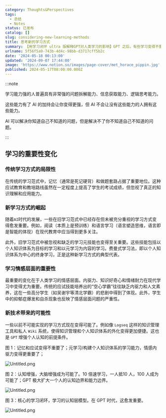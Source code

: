 ```yaml
---
category: Thoughts&Perspectives
tags:
  - 总结
  - Notes
status: 已发布
catalog: []
slug: considering-new-learning-methods
title: 思考新的学习方式
summary: 【用学习闭环 ultra 版解释GPT对人类学习的影响】GPT 之后，有些学习变得不重要了，有些学习变得更重要了，有些学习从不可能变成可能了。
urlname: 5f56f5a9-743b-4d4c-98bb-d3717cff5b2c
date: '2024-05-18 00:13:00'
updated: '2024-09-07 17:44:00'
image: 'https://www.notion.so/images/page-cover/met_horace_pippin.jpg'
published: 2024-05-17T08:00:00.000Z
---
```


:::note


学习能力强的人普遍具有非常强的问题拆解能力、信息获取能力、逻辑思考能力。


这些能力有了 AI 的加持会让你变得更强，但 AI 不会让没有这些能力的人拥有这些能力。


AI 可以解决你知道自己不知道的问题，但是解决不了你不知道自己不知道的问题。


:::


## 学习的重要性变化


### 传统学习方式的局限性


在传统的学习范式中，记忆（通常是死记硬背）和做题套路占据了重要地位。这种应试教育和教培路线虽然在一定程度上提高了学生的考试成绩，但忽视了真正的知识理解和应用能力。


### 新学习方式的崛起


随着`AI`时代的发展，一些在旧学习范式中已经存在但未被充分重视的学习方式变得愈发重要。例如，阅读（本质上是预训练）和语言学习（语言塑造思维，语言即是智能的体现）在现代教育中应当得到更多关注。


此外，旧学习范式中被忽视和缺乏的学习元技能也变得至关重要。这些技能包括以个人知识体系为目标的学习和以元学习为内容的学习。费曼式学习法，即以个人知识体系为中心的终身学习，正是这种新学习方式的典型代表。


### 学习情感层面的重要性


最重要的变化在于人类学习的情感层面。内驱力、知识好奇心和情绪耐力在现代学习中变得尤为重要。传统的应试技能培养出的“空心学霸”往往缺乏内驱力和人文素养，这在一些高分学生（如吴谢宇等清北学霸）的悲剧中得到了体现。此外，学生中的抑郁症爆发和自杀现象也反映了情感层面问题的严重性。


### 新技术带来的可能性


一些以前不可能实现的学习方式现在变得可能了。例如像 `Logseq` 这样的知识管理工具和私人 `Wiki` 系统，使得知识管理和个人知识体系的外化变得更加便捷。这也是 `GPT` 增强个人认知的前提条件。


图 1：记忆和应试变得不重要了；元学习/构建个人知识体系的学习能力，情感内驱力变得更重要了；


![Untitled.png](https://prod-files-secure.s3.us-west-2.amazonaws.com/5d24fe63-e567-4804-86f9-9fdc62e13082/a8319b77-00b3-43d9-9f99-e58187f20cfe/Untitled.png?X-Amz-Algorithm=AWS4-HMAC-SHA256&X-Amz-Content-Sha256=UNSIGNED-PAYLOAD&X-Amz-Credential=ASIAZI2LB4662MZCH4SC%2F20250216%2Fus-west-2%2Fs3%2Faws4_request&X-Amz-Date=20250216T213208Z&X-Amz-Expires=3600&X-Amz-Security-Token=IQoJb3JpZ2luX2VjED0aCXVzLXdlc3QtMiJHMEUCIBwWo7P0ujazjMlwRHpP3nd8%2FhPp0G%2BQUSTLexzvF7xCAiEA1NJ1RLs0v2gN4hjLkD5119MC0l2jclHHnIkLb0JJXhIq%2FwMIZhAAGgw2Mzc0MjMxODM4MDUiDE9YaDGhmUpCgh%2BaDCrcA%2FbWg3WDKvWij9NChIQKGabFF%2BqWaONygpUMCsbu27cmMAYS7%2Fci8z8wxyN8m8GFZXL%2F%2B9MTqgEODMiOv5mAKcBKnNQ6UdIL5ilsGKQwCOIDtcnm30j57oZtXUwIUkXSyEB0N4dr1jqhQQh%2BE5wwdQrF8zUBNuP1VSkAcVoaDgA3CnC0d3rbiNuaxPxKrATU0nMwWJkHgAtual%2BUE%2FnpGTm7NlS3KVPm23XJ9YF5jCxk8sYTWmQUeBbQ4HQsB2SgTCR%2FnZPoVb4id%2FC9VWfQ2OWkYMmxRpKA9AYe8nRw%2FBTQhX5BMFObJof%2FQp1uWKDs%2BgHi89Aev0GFB%2FMGSmOXbxnJGkhs%2FyWgmhtMmXvkmcctsC0rMeHLZ8QmpHXEUl0lOKCzRi9WPb3oNjmc9QfW0S9UrEP1gMfcoWpXB1%2BhRNE2v1llgzO8q5sW07Mu%2FDAZN6kgimGe%2Bmf1gqJoUBg9MR6A8Q4pCNms0kbnOYnTzxs4VM9JKSQGkBjJUjkj7uvkdFieAOWkNdDWmUupGqq9cxDaSOYqGu5FWPumUUF7mT23mHhx7TFoPZ2eMfjFEkK6%2BZOdO2HUY7Q3dsnwtLu8hXciMO7uaYaIKPlRKeUaaUkALnYZzd9tFw4%2Fav9MML2jyb0GOqUB%2B%2B2siGIsGrf7hcELRHwUamnmj88VOcKbvYDo59MvcsFPe8%2BQmsYEdCHzrDlGi3hgoPsRTisrcfnUGwHJa6XoMOWU4CCAibx6NNZ9r3%2FrDXZ4xyH5dvbaeHHvmtaxLg7yNnwwslMIJ1jlhTMMBz3b7JhFqzfeSm%2FdcHs%2B8RhUUrcZCXKwRnFuaP1Ti%2FwzoTE%2FgkUGv4tV3EzcO6%2BMJfhkJ7CXixWD&X-Amz-Signature=d0acd7b062e3a84c8a738e5f06a329a9ddc14e27cccaee333630e27af9cd7e16&X-Amz-SignedHeaders=host&x-id=GetObject)


图 2：认知增强，大脑增强成为可能了。10 倍速学习，一人抵10 人，100 人成为可能了；GPT 极大扩大一个人的认知边界和能力边界。


![Untitled.png](https://prod-files-secure.s3.us-west-2.amazonaws.com/5d24fe63-e567-4804-86f9-9fdc62e13082/e195b372-4d2b-479c-9e75-1be4e2c1412e/Untitled.png?X-Amz-Algorithm=AWS4-HMAC-SHA256&X-Amz-Content-Sha256=UNSIGNED-PAYLOAD&X-Amz-Credential=ASIAZI2LB4662MZCH4SC%2F20250216%2Fus-west-2%2Fs3%2Faws4_request&X-Amz-Date=20250216T213208Z&X-Amz-Expires=3600&X-Amz-Security-Token=IQoJb3JpZ2luX2VjED0aCXVzLXdlc3QtMiJHMEUCIBwWo7P0ujazjMlwRHpP3nd8%2FhPp0G%2BQUSTLexzvF7xCAiEA1NJ1RLs0v2gN4hjLkD5119MC0l2jclHHnIkLb0JJXhIq%2FwMIZhAAGgw2Mzc0MjMxODM4MDUiDE9YaDGhmUpCgh%2BaDCrcA%2FbWg3WDKvWij9NChIQKGabFF%2BqWaONygpUMCsbu27cmMAYS7%2Fci8z8wxyN8m8GFZXL%2F%2B9MTqgEODMiOv5mAKcBKnNQ6UdIL5ilsGKQwCOIDtcnm30j57oZtXUwIUkXSyEB0N4dr1jqhQQh%2BE5wwdQrF8zUBNuP1VSkAcVoaDgA3CnC0d3rbiNuaxPxKrATU0nMwWJkHgAtual%2BUE%2FnpGTm7NlS3KVPm23XJ9YF5jCxk8sYTWmQUeBbQ4HQsB2SgTCR%2FnZPoVb4id%2FC9VWfQ2OWkYMmxRpKA9AYe8nRw%2FBTQhX5BMFObJof%2FQp1uWKDs%2BgHi89Aev0GFB%2FMGSmOXbxnJGkhs%2FyWgmhtMmXvkmcctsC0rMeHLZ8QmpHXEUl0lOKCzRi9WPb3oNjmc9QfW0S9UrEP1gMfcoWpXB1%2BhRNE2v1llgzO8q5sW07Mu%2FDAZN6kgimGe%2Bmf1gqJoUBg9MR6A8Q4pCNms0kbnOYnTzxs4VM9JKSQGkBjJUjkj7uvkdFieAOWkNdDWmUupGqq9cxDaSOYqGu5FWPumUUF7mT23mHhx7TFoPZ2eMfjFEkK6%2BZOdO2HUY7Q3dsnwtLu8hXciMO7uaYaIKPlRKeUaaUkALnYZzd9tFw4%2Fav9MML2jyb0GOqUB%2B%2B2siGIsGrf7hcELRHwUamnmj88VOcKbvYDo59MvcsFPe8%2BQmsYEdCHzrDlGi3hgoPsRTisrcfnUGwHJa6XoMOWU4CCAibx6NNZ9r3%2FrDXZ4xyH5dvbaeHHvmtaxLg7yNnwwslMIJ1jlhTMMBz3b7JhFqzfeSm%2FdcHs%2B8RhUUrcZCXKwRnFuaP1Ti%2FwzoTE%2FgkUGv4tV3EzcO6%2BMJfhkJ7CXixWD&X-Amz-Signature=0fe6f36fdf9eca4949700fce534c39647de28bcffe6a97ef51192bc37a80b8fc&X-Amz-SignedHeaders=host&x-id=GetObject)


图 3：核心的学习闭环，学习的认知层模型。在 GPT 时代，这愈发重要。


![Untitled.png](https://prod-files-secure.s3.us-west-2.amazonaws.com/5d24fe63-e567-4804-86f9-9fdc62e13082/57f2a38d-97b9-407e-baa1-8fecb8348e87/Untitled.png?X-Amz-Algorithm=AWS4-HMAC-SHA256&X-Amz-Content-Sha256=UNSIGNED-PAYLOAD&X-Amz-Credential=ASIAZI2LB4662MZCH4SC%2F20250216%2Fus-west-2%2Fs3%2Faws4_request&X-Amz-Date=20250216T213208Z&X-Amz-Expires=3600&X-Amz-Security-Token=IQoJb3JpZ2luX2VjED0aCXVzLXdlc3QtMiJHMEUCIBwWo7P0ujazjMlwRHpP3nd8%2FhPp0G%2BQUSTLexzvF7xCAiEA1NJ1RLs0v2gN4hjLkD5119MC0l2jclHHnIkLb0JJXhIq%2FwMIZhAAGgw2Mzc0MjMxODM4MDUiDE9YaDGhmUpCgh%2BaDCrcA%2FbWg3WDKvWij9NChIQKGabFF%2BqWaONygpUMCsbu27cmMAYS7%2Fci8z8wxyN8m8GFZXL%2F%2B9MTqgEODMiOv5mAKcBKnNQ6UdIL5ilsGKQwCOIDtcnm30j57oZtXUwIUkXSyEB0N4dr1jqhQQh%2BE5wwdQrF8zUBNuP1VSkAcVoaDgA3CnC0d3rbiNuaxPxKrATU0nMwWJkHgAtual%2BUE%2FnpGTm7NlS3KVPm23XJ9YF5jCxk8sYTWmQUeBbQ4HQsB2SgTCR%2FnZPoVb4id%2FC9VWfQ2OWkYMmxRpKA9AYe8nRw%2FBTQhX5BMFObJof%2FQp1uWKDs%2BgHi89Aev0GFB%2FMGSmOXbxnJGkhs%2FyWgmhtMmXvkmcctsC0rMeHLZ8QmpHXEUl0lOKCzRi9WPb3oNjmc9QfW0S9UrEP1gMfcoWpXB1%2BhRNE2v1llgzO8q5sW07Mu%2FDAZN6kgimGe%2Bmf1gqJoUBg9MR6A8Q4pCNms0kbnOYnTzxs4VM9JKSQGkBjJUjkj7uvkdFieAOWkNdDWmUupGqq9cxDaSOYqGu5FWPumUUF7mT23mHhx7TFoPZ2eMfjFEkK6%2BZOdO2HUY7Q3dsnwtLu8hXciMO7uaYaIKPlRKeUaaUkALnYZzd9tFw4%2Fav9MML2jyb0GOqUB%2B%2B2siGIsGrf7hcELRHwUamnmj88VOcKbvYDo59MvcsFPe8%2BQmsYEdCHzrDlGi3hgoPsRTisrcfnUGwHJa6XoMOWU4CCAibx6NNZ9r3%2FrDXZ4xyH5dvbaeHHvmtaxLg7yNnwwslMIJ1jlhTMMBz3b7JhFqzfeSm%2FdcHs%2B8RhUUrcZCXKwRnFuaP1Ti%2FwzoTE%2FgkUGv4tV3EzcO6%2BMJfhkJ7CXixWD&X-Amz-Signature=a5654e8317ed5aabff1c1681ccef345dc9ffffca2a26eb13829413a26b6fb545&X-Amz-SignedHeaders=host&x-id=GetObject)

